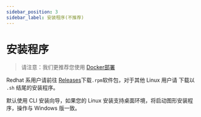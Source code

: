 ```yaml
---
sidebar_position: 3
sidebar_label: 安装程序(不推荐)
---
```



# 安装程序

> 请注意：我们更推荐您使用 [Docker部署](../Docker.md)

Redhat 系用户请前往 [Releases](https://github.com/PBH-BTN/PeerBanHelper/releases)下载`.rpm`软件包，对于其他 Linux 用户请 下载以 `.sh` 结尾的安装程序。


默认使用 CLI 安装向导，如果您的 Linux 安装支持桌面环境，将启动图形安装程序，操作与 Windows 版一致。
